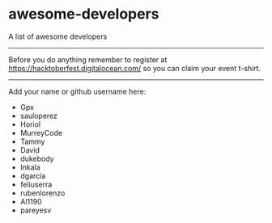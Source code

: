 # awesome-developers
A list of awesome developers

---

Before you do anything remember to register at https://hacktoberfest.digitalocean.com/ so you can claim your event t-shirt.

---

Add your name or github username here:

* Gpx
* sauloperez
* Horiol
* MurreyCode
* Tammy
* David
* dukebody
* Inkala
* dgarcia
* feliuserra
* rubenlorenzo
* Al1190
* pareyesv
